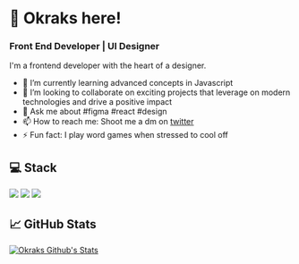 
 # 👋 Okraks here!
 ### Front End Developer | UI Designer
 I'm a frontend developer with the heart of a designer.

- 🌱 I’m currently learning advanced concepts in Javascript
- 👯 I’m looking to collaborate on exciting projects that leverage on modern technologies and drive a positive impact
- 💬 Ask me about #figma #react #design
- 📫 How to reach me: Shoot me a dm on [twitter](https://twitter.com/okraks)
- ⚡ Fun fact: I play word games when stressed to cool off



## 💻 Stack

<div>
  <img src="https://img.shields.io/badge/JavaScript-323330?style=for-the-badge&logo=javascript&logoColor=F7DF1E" />
  <img src="https://img.shields.io/badge/figma-323330?style=for-the-badge&logo=figma&logoColor=#440135"/>
  <img src="https://img.shields.io/badge/React-20232A?style=for-the-badge&logo=react&logoColor=61DAFB" />
</div>

## 📈 GitHub Stats

[![Okraks Github's Stats](https://github-readme-stats.vercel.app/api?username=okraks)](https://github.com/okraks)
